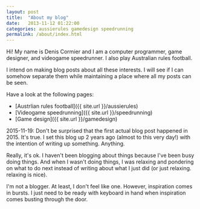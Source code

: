 ```yaml
---
layout: post
title:  "About my blog"
date:   2013-11-12 01:22:00
categories: aussierules gamedesign speedrunning
permalink: /about/index.html
---
```


Hi! My name is Denis Cormier and I am a computer programmer, game designer, and
videogame speedrunner. I also play Australian rules football.

I intend on making blog posts about all these interests. I will see if I can
somehow separate them while maintaining a place where all my posts can be seen.

Have a look at the following pages:

- [Austrlian rules football]({{ site.url }}/aussierules)
- [Videogame speedrunning]({{ site.url }}/speedrunning)
- [Game design]({{ site.url }}/gamedesign)

2015-11-19: Don't be surprised that the first actual blog post happened in 2015. It's true. I set this blog up 2 years
ago (almost to this very day!) with the intention of writing up something. Anything.

Really, it's ok. I haven't been blogging about things because I've been busy doing things. And when I wasn't doing
things, I was relaxing and pondering on what to do next instead of writing about what I just did (or just relaxing.
relaxing is nice).

I'm not a blogger. At least, I don't feel like one. However, inspiration comes in bursts. I just need to be ready with
keyboard in hand when inspiration comes busting through the door.

